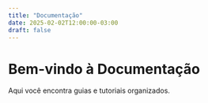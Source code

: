 ```yaml
---
title: "Documentação"
date: 2025-02-02T12:00:00-03:00
draft: false
---
```


# Bem-vindo à Documentação

Aqui você encontra guias e tutoriais organizados.
